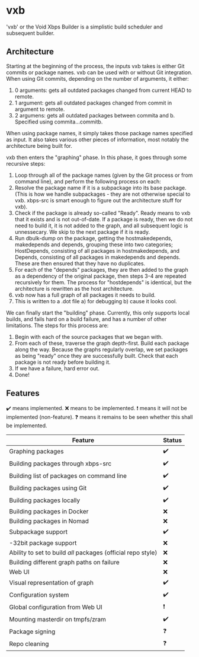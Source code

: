 # vxb

'vxb' or the Void Xbps Builder is a simplistic build scheduler and subsequent
builder.

## Architecture

Starting at the beginning of the process, the inputs vxb takes is
either Git commits or package names. vxb can be used with or without Git
integration. When using Git commits, depending on the number of arguments, it
either:

1. 0 arguments: gets all outdated packages changed from current HEAD to
   remote.
2. 1 argument: gets all outdated packages changed from commit in argument to
   remote.
3. 2 argumens: gets all outdated packages between commita and b. Specified
   using commita...commitb.

When using package names, it simply takes those package names specified as
input. It also takes various other pieces of information, most notably the
architecture being built for.

vxb then enters the "graphing" phase. In this phase, it goes through some
recursive steps:

1. Loop through all of the package names (given by the Git process or from
   command line), and perform the following process on each:
2. Resolve the package name if it is a subpackage into its base package. (This
   is how we handle subpackages - they are not otherwise special to vxb. xbps-src
   is smart enough to figure out the architecture stuff for vxb).
3. Check if the package is already so-called "Ready". Ready means to vxb that it
   exists and is not out-of-date. If a package is ready, then we do not need to
   build it, it is not added to the graph, and all subsequent logic is
   unnessecary. We skip to the next package if it is ready.
4. Run dbulk-dump on the package, getting the hostmakedepends, makedepends and
   depends, grouping these into two categories; HostDepends, consisting of all
   packages in hostmakedepends, and Depends, consisting of all packages in
   makedepends and depends. These are then ensured that they have no duplicates.
5. For each of the "depends" packages, they are then added to the graph as a
   dependency of the original package, then steps 3-4 are repeated recursively
   for them. The process for "hostdepends" is identical, but the architecture is
   rewritten as the host architecture.
6. vxb now has a full graph of all packages it needs to build.
7. This is written to a .dot file a) for debugging b) cause it looks cool.

We can finally start the "building" phase. Currently, this only supports local
builds, and fails hard on a build failure, and has a number of other
limitations. The steps for this process are:

1. Begin with each of the source packages that we began with.
2. From each of these, traverse the graph depth-first. Build each package along
   the way. Because the graphs regularly overlap, we set packages as being
   "ready" once they are successfully built. Check that each package is not
   ready before building it.
3. If we have a failure, hard error out.
4. Done!

## Features

:heavy_check_mark: means implemented.
:x: means to be implemented.
:heavy_exclamation_mark: means it will not be implemented (non-feature).
:question: means it remains to be seen whether this shall be implemented.

| Feature                                                      | Status                   |
|--------------------------------------------------------------|--------------------------|
| Graphing packages                                            | :heavy_check_mark:       |
| Building packages through xbps-src                           | :heavy_check_mark:       |
| Building list of packages on command line                    | :heavy_check_mark:       |
| Building packages using Git                                  | :heavy_check_mark:       |
| Building packages locally                                    | :heavy_check_mark:       |
| Building packages in Docker                                  | :x:                      |
| Building packages in Nomad                                   | :x:                      |
| Subpackage support                                           | :heavy_check_mark:       |
| -32bit package support                                       | :x:                      |
| Ability to set to build *all* packages (official repo style) | :x:                      |
| Building different graph paths on failure                    | :x:                      |
| Web UI                                                       | :x:                      |
| Visual representation of graph                               | :heavy_check_mark:       |
| Configuration system                                         | :heavy_check_mark:       |
| Global configuration from Web UI                             | :heavy_exclamation_mark: |
| Mounting masterdir on tmpfs/zram                             | :heavy_check_mark:       |
| Package signing                                              | :question:               |
| Repo cleaning                                                | :question:               |
